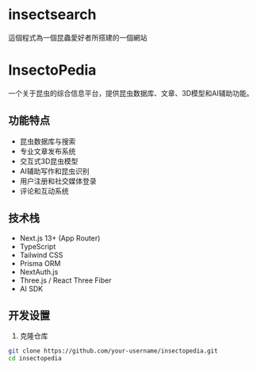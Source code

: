 # insectsearch
這個程式為一個昆蟲愛好者所搭建的一個網站
# InsectoPedia

一个关于昆虫的综合信息平台，提供昆虫数据库、文章、3D模型和AI辅助功能。

## 功能特点

- 昆虫数据库与搜索
- 专业文章发布系统
- 交互式3D昆虫模型
- AI辅助写作和昆虫识别
- 用户注册和社交媒体登录
- 评论和互动系统

## 技术栈

- Next.js 13+ (App Router)
- TypeScript
- Tailwind CSS
- Prisma ORM
- NextAuth.js
- Three.js / React Three Fiber
- AI SDK

## 开发设置

1. 克隆仓库
```bash
git clone https://github.com/your-username/insectopedia.git
cd insectopedia

